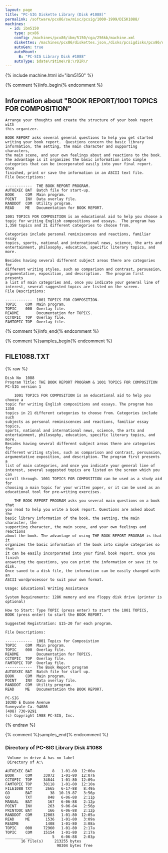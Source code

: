 ```yaml
---
layout: page
title: "PC-SIG Diskette Library (Disk #1088)"
permalink: /software/pcx86/sw/misc/pcsig/1000-1999/DISK1088/
machines:
  - id: ibm5150
    type: pcx86
    config: /machines/pcx86/ibm/5150/cga/256kb/machine.xml
    diskettes: /machines/pcx86/diskettes.json,/disks/pcsigdisks/pcx86/diskettes.json
    autoGen: true
    autoMount:
      B: "PC-SIG Library Disk #1088"
    autoType: $date\r$time\rB:\rDIR\r
---
```


{% include machine.html id="ibm5150" %}

{% comment %}info_begin{% endcomment %}

## Information about "BOOK REPORT/1001 TOPICS FOR COMPOSITION"

    Arrange your thoughts and create the structure of your book report with
    this organizer.
    
    BOOK REPORT asks several general questions to help you get started
    writing your book report.  Questions concern the basic library
    information, the setting, the main character and supporting characters,
    the main scene, and your own feelings about and reactions to the book.
    The advantage is it organizes the basic information into simple
    categories that can be incorporated easily into your final report.  Once
    finished, print or save the information in an ASCII text file.
    File Descriptions:
    
    ------------  THE BOOK REPORT PROGRAM.
    AUTOEXEC BAT  Batch file for start-up.
    BOOK     COM  Main program.
    POINT    INV  Data overlay file.
    RANDDOT  COM  Utility program.
    READ     ME   Documentation for BOOK REPORT.
    
    1001 TOPICS FOR COMPOSITION is an educational aid to help you choose a
    topic for writing English compositions and essays.  The program has
    1,358 topics and 21 different categories to choose from.
    
    Categories include personal reminiscences and reactions, familiar essay
    topics, sports, national and international news, science, the arts and
    entertainment, philosophy, education, specific literary topics, and
    more.
    
    Besides having several different subject areas there are categories for
    different writing styles, such as comparison and contrast, persuasion,
    argumentative, exposition, and description.  The program first presents
    a list of main categories and, once you indicate your general line of
    interest, several suggested topics are listed on the screen.
    File Descriptions:
    
    ------------  1001 TOPICS FOR COMPOSITION.
    TOPIC    COM  Main program.
    TOPIC    000  Overlay file.
    README        Documentation for TOPICS.
    CCTOPIC  TOP  Overlay file.
    FAMTOPIC TOP  Overlay file.
{% comment %}info_end{% endcomment %}

{% comment %}samples_begin{% endcomment %}

## FILE1088.TXT

{% raw %}
```
Disk No  1088
Program Title: THE BOOK REPORT PROGRAM & 1001 TOPICS FOR COMPOSITION
PC-SIG version 1

    1001 TOPICS FOR COMPOSITION is an educational aid to help you choose a
topic for writing English compositions and essays. The program has 1358
topics in 21 different categories to choose from. Categories include such
subjects as personal reminiscences and reactions, familiar essay topics,
sports, national and international news, science, the arts and
entertainment, philosophy, education, specific literary topics, and more.
Besides having several different subject areas there are categories for
different writing styles, such as comparison and contrast, persuasion,
argumentative exposition, and description. The program first presents a
list of main categories, and once you indicate your general line of
interest, several suggested topics are listed on the screen which you can
scroll through. 1001 TOPICS FOR COMPOSITION can be used as a study aid for
choosing a main topic for your written paper, or it can be used as an
educational tool for pre-writing exercises.

    THE BOOK REPORT PROGRAM asks you several main questions on a book that
you read to help you write a book report. Questions are asked about the
basic library information of the book, the setting, the main character, the
supporting character, the main scene, and your own feelings and reactions
about the book. The advantage of using THE BOOK REPORT PROGRAM is that it
organizes the basic information of the book into simple categories so that
it can be easily incorporated into your final book report. Once you finish
answering the questions, you can print the information or save it to disk.
Once saved to a disk file, the information can be easily changed with an
ASCII wordprocessor to suit your own format.

Usage: Educational Writing Assistance

System Requirements: 128K memory and one floppy disk drive (printer is
optional)

How to Start: Type TOPIC (press enter) to start the 1001 TOPICS,
BOOK (press enter) to start the BOOK REPORT.

Suggested Registration: $15-20 for each program.

File Descriptions:

------------  1001 Topics for Composistion
TOPIC    COM  Main program.
TOPIC    000  Overlay file.
README        Documentation for TOPICS.
CCTOPIC  TOP  Overlay file.
FAMTOPIC TOP  Overlay file.
------------  The Book Report program
AUTOEXEC BAT  Batch file for start up.
BOOK     COM  Main program.
POINT    INV  Data overlay file.
RANDDOT  COM  Utility program.
READ     ME   Documentation the BOOK REPORT.

PC-SIG
1030D E Duane Avenue
Sunnyvale Ca. 94086
(408) 730-9291
(c) Copyright 1988 PC-SIG, Inc.

```
{% endraw %}

{% comment %}samples_end{% endcomment %}

### Directory of PC-SIG Library Disk #1088

     Volume in drive A has no label
     Directory of A:\

    AUTOEXEC BAT         8   1-01-80  12:00a
    BOOK     COM     33072   1-01-80  12:07a
    CCTOPIC  TOP     34844   1-01-80  12:09a
    FAMTOPIC TOP     38118   1-01-80  12:10a
    FILE1088 TXT      2665   6-17-88   8:49a
    GO       BAT        38  10-19-87   3:56p
    GO       TXT       848   6-06-88   2:11p
    MANUAL   BAT       167   6-06-88   2:12p
    POINT    INV       263   9-06-84   2:56p
    PRINTDOC BAT       166   6-06-88   2:12p
    RANDDOT  COM     12003   1-01-80  12:05a
    READ     ME       1536   1-01-80   3:09a
    README            1408   1-01-80   3:08a
    TOPIC    000     72960   1-01-80   2:17a
    TOPIC    COM     15154   1-01-80   2:17a
    ________ ___         5   6-06-88   2:03p
           16 file(s)     213255 bytes
                           98304 bytes free
